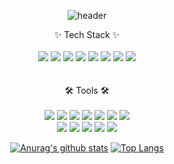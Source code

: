 

<div align="center">
  
![header](https://capsule-render.vercel.app/api?type=rounded&color=timeGradient&text=Welcome%20to%20Blake's%20GitHub%20&animation=twinkling&fontSize=40&fontAlignY=50&fontAlign=50&height=180)
</div>  

<div align="center">✨ Tech Stack ✨</div>
<br/>
<div align="center">
   <img src="https://img.shields.io/badge/Flutter-02569B?style=flat&logo=flutter&logoColor=white"/>
      <img src="https://img.shields.io/badge/React-61DAFB?style=flat&logo=React&logoColor=white" />
  <img src="https://img.shields.io/badge/Javascript-F7DF1E?style=flat&logo=javascript&logoColor=white"/>
  <img src="https://img.shields.io/badge/TypeScript-3178C6?style=flat&logo=TypeScript&logoColor=white"/>
  <img src="https://img.shields.io/badge/HTML5-E34F26?style=flat&logo=html5&logoColor=white" />
  <img src="https://img.shields.io/badge/CSS-1572B6?style=flat&logo=css3&logoColor=white" />
  <img src="https://img.shields.io/badge/styled-components-DB7093?style=flat&logo=styledcomponents&logoColor=white" />
    <img src="https://img.shields.io/badge/Tailwind CSS-06B6D4?style=flat&logo=Tailwind CSS&logoColor=white" />

</div>
<br/><br/>

<div align="center">🛠 Tools 🛠</div>
<br/>
<div align="center">
 <img src="https://img.shields.io/badge/VisualStudioCode-007ACC?style=flat-square&logo=Visual-Studio-Code&logoColor=white"/> 
    <img src="https://img.shields.io/badge/Xcode-147EFB?style=flat-square&logo=Xcode&logoColor=white"/> 
    <img src="https://img.shields.io/badge/Android Studio-3DDC84?style=flat-square&logo=Android Studio&logoColor=white"/> 

  <img src="https://img.shields.io/badge/Github-181717?style=flat-square&logo=Github&logoColor=white"/> 
  <img src="https://img.shields.io/badge/Vercel-000000?style=flat-square&logo=Vercel&logoColor=white"/> 
  <img src="https://img.shields.io/badge/Netlify-00C7B7?style=flat-square&logo=Netlify&logoColor=white"/>
  <img src="https://img.shields.io/badge/Figma-F24E1E?style=flat-square&logo=Figma&logoColor=white"/> 
  <br>
  <img src="https://img.shields.io/badge/JiraSoftware-0052CC?style=flat-square&logo=Jira-Software&logoColor=white"/> 
    <img src="https://img.shields.io/badge/Confluence-172B4D?style=flat-square&logo=Jira-Software&logoColor=white"/> 

  <img src="https://img.shields.io/badge/Slack-4A154B?style=flat-square&logo=Slack&logoColor=white"/>
  <img src="https://img.shields.io/badge/Microsoft Teams-264A7?style=flat-square&logo=Microsoft Teams&logoColor=white"/>
  <img src="https://img.shields.io/badge/Salesforce -00A1E0?style=flat-square&logo=Salesforce&logoColor=white"/><img
</div>
<br/>
<div align="center">
  
[![Anurag's github stats](https://github-readme-stats.vercel.app/api?username=blake-lim)](https://github.com/anuraghazra/github-readme-stats)
[![Top Langs](https://github-readme-stats.vercel.app/api/top-langs/?username=blake-lim&layout=compact)](https://github.com/anuraghazra/github-readme-stats)

</div>  
